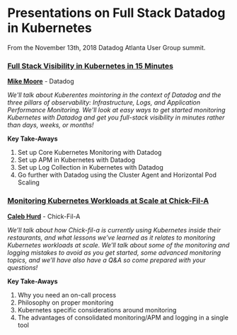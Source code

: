 # Presentations on Full Stack Datadog in Kubernetes

From the November 13th, 2018 Datadog Atlanta User Group summit.

### [Full Stack Visibility in Kubernetes in 15 Minutes](https://github.com/themsquared/full-stack-k8s-datadog/blob/master/Presentations/Full%20Stack%20Visibility%20in%20Kubernetes%20in%2015%20Minutes.pdf)

**[Mike Moore](https://www.linkedin.com/in/sparkymike/)** - Datadog

*We'll talk about Kuberentes mointoring in the context of Datadog and the three pillars of observability: Infrastructure, Logs, and Application Performance Monitoring. We'll look at easy ways to get started monitoring Kubernetes with Datadog and get you full-stack visibility in minutes rather than days, weeks, or months!*

**Key Take-Aways**
1) Set up Core Kubernetes Monitoring with Datadog
2) Set up APM in Kubernetes with Datadog
3) Set up Log Collection in Kubernetes with Datadog
4) Go further with Datadog using the Cluster Agent and Horizontal Pod Scaling

### [Monitoring Kubernetes Workloads at Scale at Chick-Fil-A](https://github.com/themsquared/full-stack-k8s-datadog/blob/master/Presentations/Monitoring%20Kubernetes%20at%20scale.pdf)

**[Caleb Hurd](https://www.linkedin.com/in/calebrhurd/)** - Chick-Fil-A

*We’ll talk about how Chick-fil-a is currently using Kubernetes inside their restaurants, and what lessons we’ve learned as it relates to monitoring Kubernetes workloads at scale. We’ll talk about some of the monitoring and logging mistakes to avoid as you get started, some advanced monitoring topics, and we’ll have also have a Q&A so come prepared with your questions!*

**Key Take-Aways**
1) Why you need an on-call process
2) Philosophy on proper monitoring
3) Kubernetes specific considerations around monitoring
4) The advantages of consolidated monitoring/APM and logging in a single tool
